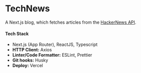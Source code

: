 # TechNews

A Next.js blog, which fetches articles from the [HackerNews API](https://hacker-news.firebaseio.com).

#### Tech Stack

- Next.js (App Router), ReactJS, Typescript
- **HTTP Client:** Axios
- **Linter/Code Formatter:** ESLint, Prettier
- **Git hooks:** Husky
- **Deploy:** Vercel
